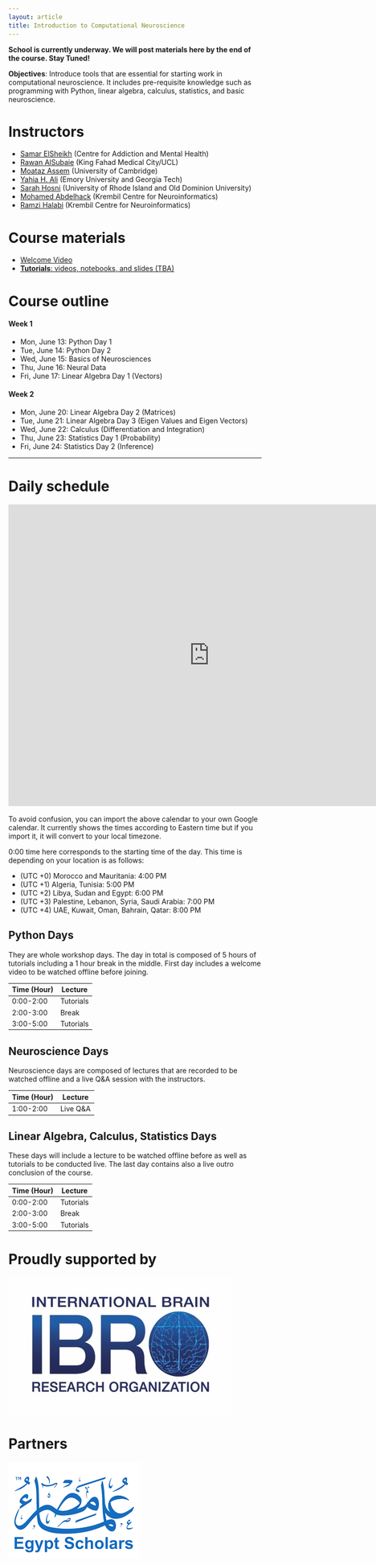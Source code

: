 ```yaml
---
layout: article
title: Introduction to Computational Neuroscience
---
```

**School is currently underway. We will post materials here by the end of the course. Stay Tuned!**

**Objectives**: Introduce tools that are essential for starting work in computational neuroscience. It includes pre-requisite knowledge such as programming with Python, linear algebra, calculus, statistics, and basic neuroscience.

# Instructors

* [Samar ElSheikh](https://twitter.com/SamarElsheikh) (Centre for Addiction and Mental Health)
* [Rawan AlSubaie](https://twitter.com/rawryy) (King Fahad Medical City/UCL)
* [Moataz Assem](https://twitter.com/moatazassem) (University of Cambridge)
* [Yahia H. Ali](https://yahiaali.com/) (Emory University and Georgia Tech)
* [Sarah Hosni](https://twitter.com/sarahihosni) (University of Rhode Island and Old Dominion University)
* [Mohamed Abdelhack](https://mabdelhack.github.io/) (Krembil Centre for Neuroinformatics)
* [Ramzi Halabi](https://www.linkedin.com/in/ramzihalabiphd/) (Krembil Centre for Neuroinformatics)

# Course materials

- [Welcome Video](https://youtu.be/o60MAFIi44M)
- [**Tutorials**: videos, notebooks, and slides (TBA)](#)

# Course outline

#### Week 1
* Mon, June 13: Python Day 1
* Tue, June 14: Python Day 2
* Wed, June 15: Basics of Neurosciences
* Thu, June 16: Neural Data
* Fri, June 17: Linear Algebra Day 1 (Vectors)

#### Week 2
* Mon, June 20: Linear Algebra Day 2 (Matrices)
* Tue, June 21: Linear Algebra Day 3 (Eigen Values and Eigen Vectors)
* Wed, June 22: Calculus (Differentiation and Integration)
* Thu, June 23: Statistics Day 1 (Probability)
* Fri, June 24: Statistics Day 2 (Inference)


----

# Daily schedule
<iframe src="https://calendar.google.com/calendar/embed?src=5nvg7s13rchqsi8g0nvo5tgbj0%40group.calendar.google.com" style="border: 0" width="800" height="600" frameborder="0" scrolling="no"></iframe>

To avoid confusion, you can import the above calendar to your own Google calendar. It currently shows the times according to Eastern time but if you import it, it will convert to your local timezone.

0:00 time here corresponds to the starting time of the day. This time is depending on your location is as follows:
* (UTC +0) Morocco and Mauritania: 4:00 PM
* (UTC +1) Algeria, Tunisia: 5:00 PM
* (UTC +2) Libya, Sudan and Egypt: 6:00 PM
* (UTC +3) Palestine, Lebanon, Syria, Saudi Arabia: 7:00 PM
* (UTC +4) UAE, Kuwait, Oman, Bahrain, Qatar: 8:00 PM

## Python Days
They are whole workshop days. The day in total is composed of 5 hours of tutorials including a 1 hour break in the middle.
First day includes a welcome video to be watched offline before joining.

|    Time (Hour)   |    Lecture                            |
|------------------|---------------------------------------|
|    0:00-2:00   |    Tutorials   |
|    2:00-3:00     |    Break                  |
|    3:00-5:00     |    Tutorials        |

## Neuroscience Days
Neuroscience days are composed of lectures that are recorded to be watched offline and a live Q&A session with the instructors.

|    Time (Hour)   |    Lecture                            |
|------------------|---------------------------------------|
|    1:00-2:00     |    Live Q&A                                |

## Linear Algebra, Calculus, Statistics Days
These days will include a lecture to be watched offline before as well as tutorials to be conducted live. The last day contains also a live outro conclusion of the course.

|    Time (Hour)   |    Lecture                            |
|------------------|---------------------------------------|
|    0:00-2:00   |    Tutorials   |
|    2:00-3:00     |    Break                  |
|    3:00-5:00     |    Tutorials        |

# Proudly supported by
![ibro](assets/images/ibro.jpg)

# Partners
![egyptscholars](assets/images/egyptscholars.png)
